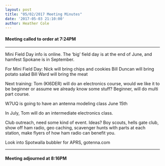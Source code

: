 ```yaml
---
layout: post
title: "05/02/2017 Meeting Minutes"
date: '2017-05-03 21:10:00'
author: Heather Cole
---
```



#### Meeting called to order at 7:24PM

---

Mini Field Day info is online. The ‘big’ field day is at the end of June, and hamfest Spokane is in September.

For Mini Field Day:
	Nick will bring chips and cookies
	Bill Duncan will bring potato salad
	Bill Ward will bring the meat

Next training:
	Tom (KI6DER) will do an electronics course, would we like it to be beginner or assume we already know some stuff? Beginner, will do multi part course.

W7UQ is going to have an antenna modeling class June 15th

In July, Tom will do an intermediate electronics class.

Club outreach, need some kind of event. Ideas? Boy scouts, hells gate club, show off ham radio, geo caching, scavenger hunts with parts at each station, make flyers of how ham radio can benefit you.

Look into Spotwalla bubbler for APRS, gotenna.com

---

#### Meeting adjourned at 8:16PM
